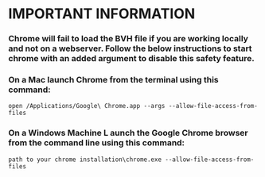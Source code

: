 # IMPORTANT INFORMATION

### Chrome will fail to load the BVH file if you are working locally and not on a webserver. Follow the below instructions to start chrome with an added argument to disable this safety feature.  

### On a Mac launch Chrome from the terminal using this command:
			
```open /Applications/Google\ Chrome.app --args --allow-file-access-from-files```

### On a Windows Machine L aunch the Google Chrome browser from the command line using this command:
			
```path to your chrome installation\chrome.exe --allow-file-access-from-files```
